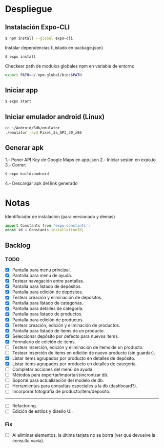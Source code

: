 # Despliegue

## Instalación Expo-CLI

```bash
$ npm install --global expo-cli
```

Instalar dependencias (Listado en package.json)

```bash
$ expo install
```

Checkear path de modulos globales npm en variable de entorno

```bash
export PATH=~/.npm-global/bin:$PATH
```


## Iniciar app

```bash
$ expo start
```

## Iniciar emulador android (Linux)

```bash
cd ~/Android/Sdk/emulator
./emulator -avd Pixel_3a_API_30_x86
```


## Generar apk

1.- Poner API Key de Google Maps en app.json
2.- Iniciar sesión en expo.io
3.- Correr:

```bash
$ expo build:android
```
4.- Descargar apk del link generado



# Notas

Identificador de instalación (para versionado y demás)

```js
import Constants from 'expo-constants';
const id = Constants.installationId;
```



## Backlog  

### TODO
- [x] Pantalla para menu principal.  
- [x] Pantalla para menu de ayuda.  
- [x] Testear navegación entre pantallas.  
- [x] Pantalla para listado de depósitos.  
- [x] Pantalla para edición de depósitos.  
- [x] Testear creación y eliminación de depósitos.  
- [x] Pantalla para listado de categorías.  
- [x] Pantalla para detalles de categoría.  
- [x] Pantalla para listado de productos.  
- [x] Pantalla para edición de productos.  
- [x] Testear creación, edición y eliminación de productos.  
- [x] Pantalla para listado de items de un producto.  
- [x] Seleccionar depósito por defecto para nuevos items.  
- [x] Formulario de edición de items.  
- [ ] Testear inserción, edición y eliminación de items de un producto.  
- [ ] Testear inserción de items en edición de nuevo producto (sin guardar).  
- [x] Listar items agrupados por producto en detalles de depósito.  
- [x] Listar items agrupados por producto en detalles de categoría.   
- [ ] Completar acciones del menú de ayuda.  
- [ ] Métodos para exportar/importar/sincronizar db.  
- [ ] Soporte para actualización del modelo de db.  
- [ ] Herramientas para consultas especiales a la db (dashboard?).  
- [ ] Incorporar fotografía de producto/item/deposito.  
----  
- [ ] Refactoring.  
- [ ] Edición de estilos y diseño UI.  

### Fix
- [ ] Al eliminar elementos, la última tarjeta no se borra (ver qué devuelve la consulta vacía).  

